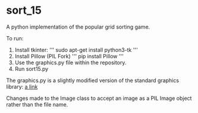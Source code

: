 # sort_15
A python implementation of the popular grid sorting game.

To run:
1. Install tkinter:
'''
sudo apt-get install python3-tk
'''
2. Install Pillow (PIL Fork)
'''
pip install Pillow
'''
3. Use the graphics.py file within the repository. 
4. Run sort15.py


The graphics.py is a slightly modified version of the standard graphics library:
[a link](http://mcsp.wartburg.edu/zelle/python/graphics.py)

Changes made to the Image class to accept an image as a PIL Image object rather than the file name.
